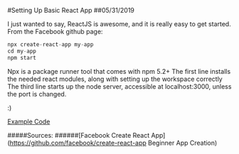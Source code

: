 #Setting Up Basic React App
##05/31/2019

I just wanted to say, ReactJS is awesome, and it is really easy to get started. From the Facebook github page:

```js
npx create-react-app my-app
cd my-app
npm start
```

Npx is a package runner tool that comes with npm 5.2+
The first line installs the needed react modules, along with setting up the workspace correctly
The third line starts up the node server, accessible at localhost:3000, unless the port is changed.

:)

[Example Code](https://github.com/klforthwind/blog-examples/blob/master/first-react-app/ "First React App")

#####Sources:
######[Facebook Create React App](https://github.com/facebook/create-react-app Beginner App Creation)